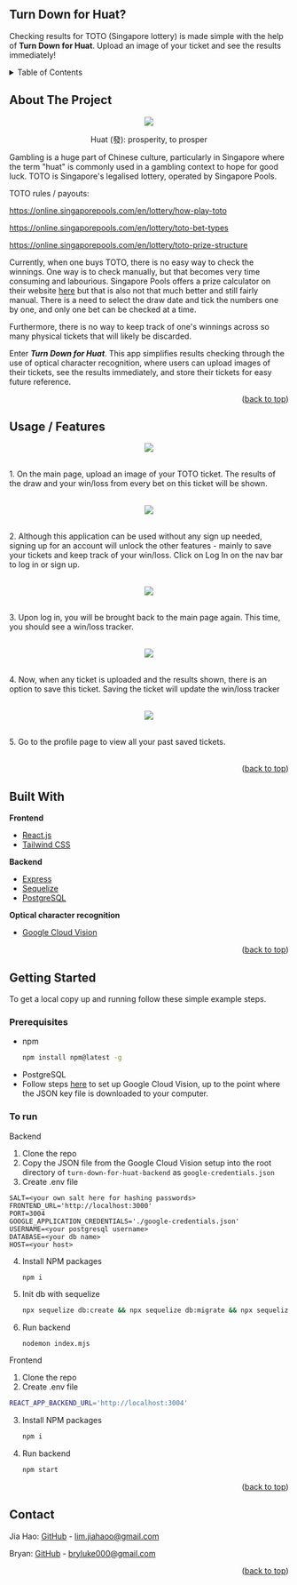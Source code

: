 <div id="top"></div>

## Turn Down for Huat?
Checking results for TOTO (Singapore lottery) is made simple with the help of **Turn Down for Huat**. Upload an image of your ticket and see the results immediately!

<!-- TABLE OF CONTENTS -->
<details>
  <summary>Table of Contents</summary>
  <ol>
    <li>
      <a href="#about-the-project">About The Project</a>
    </li>
    <li>
      <a href="#usage--features">Usage / Features</a>
    </li>
    <li>
      <a href="#built-with">Built With</a>
    </li>
    <li>
      <a href="#getting-started">Getting Started</a>
    </li>
    <li><a href="#contact">Contact</a></li>
  </ol>
</details>

<!-- ABOUT THE PROJECT -->
## About The Project

<div align="center">
  <img src="https://user-images.githubusercontent.com/40411953/158035182-351c84ce-fd37-4120-a77e-857cf6c8f201.png" />
  
  Huat (發): prosperity, to prosper
</div>

Gambling is a huge part of Chinese culture, particularly in Singapore where the term "huat" is commonly used in a gambling context to hope for good luck. TOTO is Singapore's legalised lottery, operated by Singapore Pools.

TOTO rules / payouts:

https://online.singaporepools.com/en/lottery/how-play-toto

https://online.singaporepools.com/en/lottery/toto-bet-types

https://online.singaporepools.com/en/lottery/toto-prize-structure

Currently, when one buys TOTO, there is no easy way to check the winnings. One way is to check manually, but that becomes very time consuming and labourious. Singapore Pools offers a prize calculator on their website <a href="https://www.singaporepools.com.sg/en/product/Pages/toto_results.aspx">here</a> but that is also not that much better and still fairly manual. There is a need to select the draw date and tick the numbers one by one, and only one bet can be checked at a time. 

Furthermore, there is no way to keep track of one's winnings across so many physical tickets that will likely be discarded. 

Enter _**Turn Down for Huat**_. This app simplifies results checking through the use of optical character recognition, where users can upload images of their tickets, see the results immediately, and store their tickets for easy future reference.

<p align="right">(<a href="#top">back to top</a>)</p>

<!-- USAGE EXAMPLES -->
## Usage / Features

<div align="center"><img src="https://user-images.githubusercontent.com/40411953/158035858-782bd724-4abb-4458-892e-d9b78ca57667.png" /></div>

<br />1. On the main page, upload an image of your TOTO ticket. The results of the draw and your win/loss from every bet on this ticket will be shown.<br /><br />

<div align="center"><img src="https://user-images.githubusercontent.com/40411953/158035913-071aa70f-b4a7-4b51-9b43-aaba9aa6cb2b.png" /></div>

<br />2. Although this application can be used without any sign up needed, signing up for an account will unlock the other features - mainly to save your tickets and keep track of your win/loss. Click on Log In on the nav bar to log in or sign up.<br /><br />

<div align="center"><img src="https://user-images.githubusercontent.com/40411953/158035981-89829d69-e8db-43a6-903a-c9855962714d.png" /></div>

<br />3. Upon log in, you will be brought back to the main page again. This time, you should see a win/loss tracker.<br /><br />

<div align="center"><img src="https://user-images.githubusercontent.com/40411953/158036032-78fd3a16-3461-4937-81a2-e432f4de9e55.png" /></div>

<br />4. Now, when any ticket is uploaded and the results shown, there is an option to save this ticket. Saving the ticket will update the win/loss tracker<br /><br />

<div align="center"><img src="https://user-images.githubusercontent.com/40411953/158036333-dfe02ea2-7aae-4b55-8720-4fd163a0ffdc.png" /></div>

<br />5. Go to the profile page to view all your past saved tickets.<br /><br />

<p align="right">(<a href="#top">back to top</a>)</p>

## Built With

<strong>Frontend</strong>
* [React.js](https://reactjs.org/)
* [Tailwind CSS](https://tailwindcss.com/)

<strong>Backend</strong>
* [Express](https://expressjs.com/)
* [Sequelize](https://sequelize.org/v7/)
* [PostgreSQL](https://www.postgresql.org/)

<strong>Optical character recognition</strong>
* [Google Cloud Vision](https://cloud.google.com/vision)

<p align="right">(<a href="#top">back to top</a>)</p>

<!-- GETTING STARTED -->
## Getting Started

To get a local copy up and running follow these simple example steps.

### Prerequisites

* npm
  ```sh
  npm install npm@latest -g
  ```
* PostgreSQL
* Follow steps [here](https://cloud.google.com/vision/docs/setup) to set up Google Cloud Vision, up to the point where the JSON key file is downloaded to your computer.

### To run

Backend

1. Clone the repo
2. Copy the JSON file from the Google Cloud Vision setup into the root directory of `turn-down-for-huat-backend` as `google-credentials.json`
3. Create .env file
  ```
  SALT=<your own salt here for hashing passwords>
  FRONTEND_URL='http://localhost:3000'
  PORT=3004
  GOOGLE_APPLICATION_CREDENTIALS='./google-credentials.json'
  USERNAME=<your postgresql username>
  DATABASE=<your db name>
  HOST=<your host>
  ```
4. Install NPM packages
   ```sh
   npm i
   ```
5. Init db with sequelize
   ```sh
   npx sequelize db:create && npx sequelize db:migrate && npx sequelize db:seed:all
   ```
6. Run backend
   ```
   nodemon index.mjs
   ```

Frontend

1. Clone the repo
2. Create .env file
  ```sh
  REACT_APP_BACKEND_URL='http://localhost:3004'
  ```
3. Install NPM packages
   ```sh
   npm i
   ```
4. Run backend
   ```sh
   npm start
   ```

<p align="right">(<a href="#top">back to top</a>)</p>

<!-- CONTACT -->
## Contact

Jia Hao: [GitHub](https://github.com/lim-jiahao/) - lim.jiahaoo@gmail.com

Bryan: [GitHub](https://github.com/Nuuggs) - bryluke000@gmail.com

<p align="right">(<a href="#top">back to top</a>)</p>


<!-- MARKDOWN LINKS & IMAGES -->
<!-- https://www.markdownguide.org/basic-syntax/#reference-style-links -->
[contributors-shield]: https://img.shields.io/github/contributors/github_username/repo_name.svg?style=for-the-badge
[contributors-url]: https://github.com/github_username/repo_name/graphs/contributors
[forks-shield]: https://img.shields.io/github/forks/github_username/repo_name.svg?style=for-the-badge
[forks-url]: https://github.com/github_username/repo_name/network/members
[stars-shield]: https://img.shields.io/github/stars/github_username/repo_name.svg?style=for-the-badge
[stars-url]: https://github.com/github_username/repo_name/stargazers
[issues-shield]: https://img.shields.io/github/issues/github_username/repo_name.svg?style=for-the-badge
[issues-url]: https://github.com/github_username/repo_name/issues
[license-shield]: https://img.shields.io/github/license/github_username/repo_name.svg?style=for-the-badge
[license-url]: https://github.com/github_username/repo_name/blob/master/LICENSE.txt
[linkedin-shield]: https://img.shields.io/badge/-LinkedIn-black.svg?style=for-the-badge&logo=linkedin&colorB=555
[linkedin-url]: https://linkedin.com/in/linkedin_username
[product-screenshot]: images/screenshot.png
